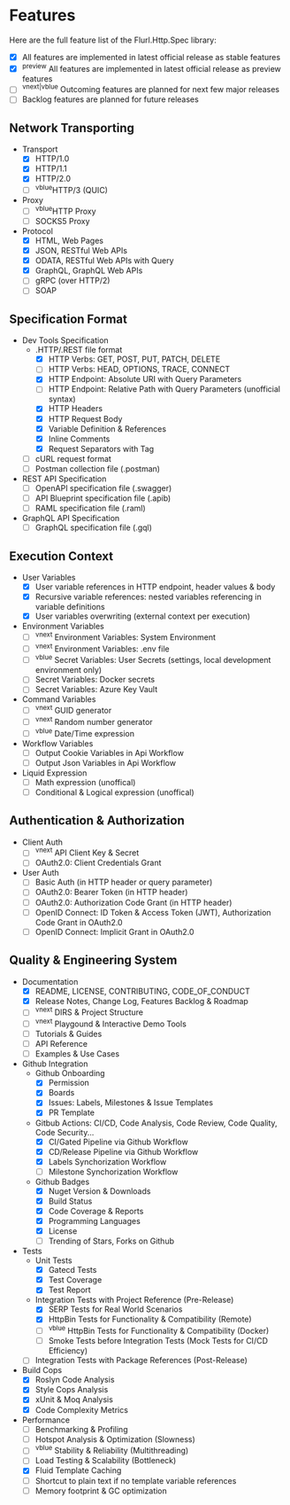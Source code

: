 # Features

Here are the full feature list of the Flurl.Http.Spec library:
- [x] All features are implemented in latest official release as stable features
- [x] <sup>preview</sup> All features are implemented in latest official release as preview features
- [ ] <sup>vnext|vblue</sup> Outcoming features are planned for next few major releases
- [ ] Backlog features are planned for future releases

## Network Transporting

- Transport
  - [x] HTTP/1.0
  - [x] HTTP/1.1
  - [x] HTTP/2.0 
  - [ ] <sup>vblue</sup>HTTP/3 (QUIC)

- Proxy
  - [ ] <sup>vblue</sup>HTTP Proxy
  - [ ] SOCKS5 Proxy

- Protocol
  - [x] HTML, Web Pages
  - [x] JSON, RESTful Web APIs
  - [x] ODATA, RESTful Web APIs with Query
  - [x] GraphQL, GraphQL Web APIs
  - [ ] gRPC (over HTTP/2)
  - [ ] SOAP

## Specification Format

- Dev Tools Specification
  - .HTTP/.REST file format
    - [x] HTTP Verbs: GET, POST, PUT, PATCH, DELETE
    - [ ] HTTP Verbs: HEAD, OPTIONS, TRACE, CONNECT
    - [x] HTTP Endpoint: Absolute URI with Query Parameters
    - [ ] HTTP Endpoint: Relative Path with Query Parameters (unofficial syntax)
    - [x] HTTP Headers
    - [x] HTTP Request Body
    - [x] Variable Definition & References
    - [x] Inline Comments
    - [x] Request Separators with Tag
  - [ ] cURL request format
  - [ ] Postman collection file (.postman)

- REST API Specification
  - [ ] OpenAPI specification file (.swagger)
  - [ ] API Blueprint specification file (.apib)
  - [ ] RAML specification file (.raml)

- GraphQL API Specification
  - [ ] GraphQL specification file (.gql)

## Execution Context

- User Variables
  - [x] User variable references in HTTP endpoint, header values & body
  - [x] Recursive variable references: nested variables referencing in variable definitions
  - [x] User variables overwriting (external context per execution)

- Environment Variables
  - [ ] <sup>vnext</sup> Environment Variables: System Environment
  - [ ] <sup>vnext</sup> Environment Variables: .env file
  - [ ] <sup>vblue</sup> Secret Variables: User Secrets (settings, local development environment only)
  - [ ] Secret Variables: Docker secrets
  - [ ] Secret Variables: Azure Key Vault

- Command Variables
  - [ ] <sup>vnext</sup> GUID generator
  - [ ] <sup>vnext</sup> Random number generator
  - [ ] <sup>vblue</sup> Date/Time expression

- Workflow Variables
  - [ ] Output Cookie Variables in Api Workflow
  - [ ] Output Json Variables in Api Workflow

- Liquid Expression
  - [ ] Math expression (unoffical)
  - [ ] Conditional & Logical expression (unoffical)

## Authentication & Authorization

- Client Auth
  - [ ] <sup>vnext</sup> API Client Key & Secret 
  - [ ] OAuth2.0: Client Credentials Grant

- User Auth
  - [ ] Basic Auth (in HTTP header or query parameter)
  - [ ] OAuth2.0: Bearer Token (in HTTP header)
  - [ ] OAuth2.0: Authorization Code Grant (in HTTP header)
  - [ ] OpenID Connect: ID Token & Access Token (JWT), Authorization Code Grant in OAuth2.0
  - [ ] OpenID Connect: Implicit Grant in OAuth2.0

## Quality & Engineering System

- Documentation
  - [x] README, LICENSE, CONTRIBUTING, CODE_OF_CONDUCT
  - [x] Release Notes, Change Log, Features Backlog & Roadmap
  - [ ] <sup>vnext</sup> DIRS & Project Structure 
  - [ ] <sup>vnext</sup> Playgound & Interactive Demo Tools
  - [ ] Tutorials & Guides
  - [ ] API Reference
  - [ ] Examples & Use Cases

- Github Integration
  - Github Onboarding
    - [x] Permission
    - [x] Boards
    - [x] Issues: Labels, Milestones & Issue Templates
    - [x] PR Template
  - Gitbub Actions: CI/CD, Code Analysis, Code Review, Code Quality, Code Security...
    - [x] CI/Gated Pipeline via Github Workflow
    - [x] CD/Release Pipeline via Github Workflow
    - [x] Labels Synchorization Workflow
    - [ ] Milestone Synchorization Workflow
  - Github Badges
    - [x] Nuget Version & Downloads
    - [x] Build Status
    - [x] Code Coverage & Reports
    - [x] Programming Languages
    - [x] License
    - [ ] Trending of Stars, Forks on Github

- Tests
  - Unit Tests
    - [x] Gatecd Tests
    - [x] Test Coverage
    - [x] Test Report
  - Integration Tests with Project Reference (Pre-Release)
    - [x] SERP Tests for Real World Scenarios
    - [x] HttpBin Tests for Functionality & Compatibility (Remote)
    - [ ] <sup>vblue</sup> HttpBin Tests for Functionality & Compatibility (Docker)
    - [ ] Smoke Tests before Integration Tests (Mock Tests for CI/CD Efficiency)
  - [ ] Integration Tests with Package References (Post-Release)

- Build Cops
  - [x] Roslyn Code Analysis
  - [x] Style Cops Analysis
  - [x] xUnit & Moq Analysis
  - [x] Code Complexity Metrics

- Performance
  - [ ] Benchmarking & Profiling
  - [ ] Hotspot Analysis & Optimization (Slowness)
  - [ ] <sup>vblue</sup> Stability & Reliability (Multithreading)
  - [ ] Load Testing & Scalability (Bottleneck)
  - [x] Fluid Template Caching
  - [ ] Shortcut to plain text if no template variable references
  - [ ] Memory footprint & GC optimization 
